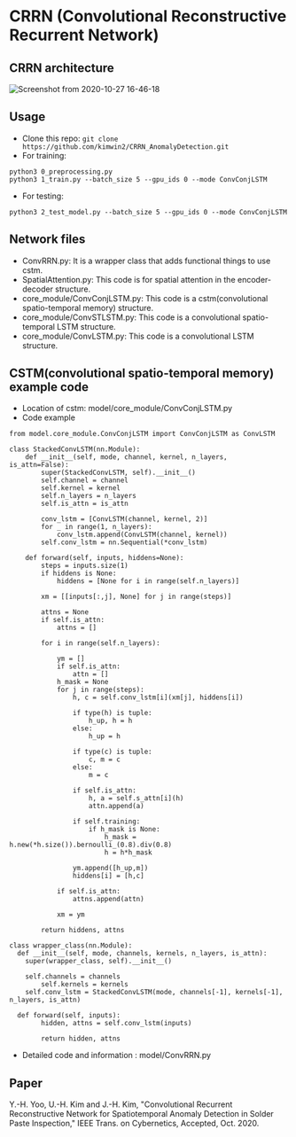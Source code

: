 # CRRN (Convolutional Reconstructive Recurrent Network)

## CRRN architecture
![Screenshot from 2020-10-27 16-46-18](https://user-images.githubusercontent.com/43340417/97271493-f83d3a80-1873-11eb-8c01-f0afc3c8ec69.jpg)

## Usage
* Clone this repo:
```git clone https://github.com/kimwin2/CRRN_AnomalyDetection.git```
* For training: 
```
python3 0_preprocessing.py
python3 1_train.py --batch_size 5 --gpu_ids 0 --mode ConvConjLSTM
```
* For testing: 
```
python3 2_test_model.py --batch_size 5 --gpu_ids 0 --mode ConvConjLSTM
```


## Network files

* ConvRRN.py: It is a wrapper class that adds functional things to use cstm.
* SpatialAttention.py: This code is for spatial attention in the encoder-decoder structure.
* core_module/ConvConjLSTM.py: This code is a cstm(convolutional spatio-temporal memory) structure.
* core_module/ConvSTLSTM.py: This code is a convolutional spatio-temporal LSTM structure.
* core_module/ConvLSTM.py: This code is a convolutional LSTM structure.

## CSTM(convolutional spatio-temporal memory) example code
* Location of cstm: model/core_module/ConvConjLSTM.py
* Code example
```
from model.core_module.ConvConjLSTM import ConvConjLSTM as ConvLSTM

class StackedConvLSTM(nn.Module):
	def __init__(self, mode, channel, kernel, n_layers, is_attn=False): 
		super(StackedConvLSTM, self).__init__() 
		self.channel = channel 
		self.kernel = kernel
		self.n_layers = n_layers 
		self.is_attn = is_attn	

		conv_lstm = [ConvLSTM(channel, kernel, 2)]
		for _ in range(1, n_layers):
			conv_lstm.append(ConvLSTM(channel, kernel))  
		self.conv_lstm = nn.Sequential(*conv_lstm) 

	def forward(self, inputs, hiddens=None): 
		steps = inputs.size(1)
		if hiddens is None: 
			hiddens = [None for i in range(self.n_layers)] 

		xm = [[inputs[:,j], None] for j in range(steps)]

		attns = None 
		if self.is_attn: 
			attns = [] 

		for i in range(self.n_layers): 
	
			ym = [] 		
			if self.is_attn: 
				attn = [] 
			h_mask = None 
			for j in range(steps): 
				h, c = self.conv_lstm[i](xm[j], hiddens[i]) 

				if type(h) is tuple: 
					h_up, h = h
				else: 
					h_up = h 

				if type(c) is tuple: 
					c, m = c 
				else:
					m = c

				if self.is_attn: 
					h, a = self.s_attn[i](h)
					attn.append(a) 

				if self.training: 
					if h_mask is None: 
						h_mask = h.new(*h.size()).bernoulli_(0.8).div(0.8) 
						h = h*h_mask 
				
				ym.append([h_up,m]) 
				hiddens[i] = [h,c]

			if self.is_attn:
				attns.append(attn) 

			xm = ym 
	
		return hiddens, attns 	

class wrapper_class(nn.Module):
  def __init__(self, mode, channels, kernels, n_layers, is_attn):
    super(wrapper_class, self).__init__()
    
    self.channels = channels 
		self.kernels = kernels 
    self.conv_lstm = StackedConvLSTM(mode, channels[-1], kernels[-1], n_layers, is_attn) 
  
  def forward(self, inputs):  
		hidden, attns = self.conv_lstm(inputs) 

		return hidden, attns 
```
* Detailed code and information : model/ConvRRN.py

## Paper

Y.-H. Yoo, U.-H. Kim and J.-H. Kim, "Convolutional Recurrent Reconstructive Network for Spatiotemporal Anomaly Detection in Solder Paste Inspection," IEEE Trans. on Cybernetics, Accepted, Oct. 2020.



